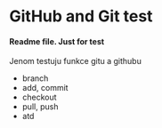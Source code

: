 # GitHub and Git test

#### Readme file. Just for test

Jenom testuju funkce gitu a githubu

- branch
- add, commit
- checkout
- pull, push
- atd
